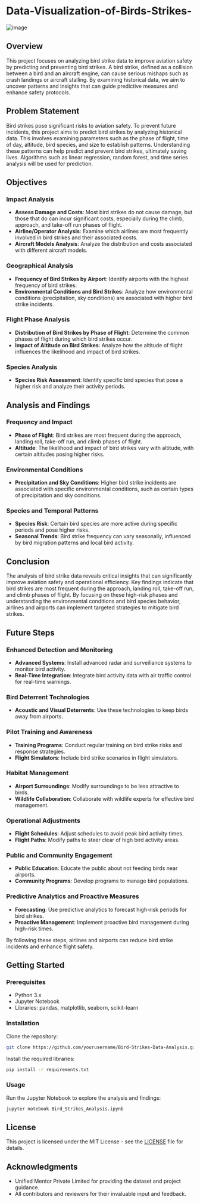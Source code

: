 # Data-Visualization-of-Birds-Strikes-

![image](https://github.com/LogeshwarTheDataIntellect/Data-Visualization-of-Birds-Strikes-/assets/104715001/3ad3da6e-c0e0-474a-adcc-bfc963f70cd3)

## Overview

This project focuses on analyzing bird strike data to improve aviation safety by predicting and preventing bird strikes. A bird strike, defined as a collision between a bird and an aircraft engine, can cause serious mishaps such as crash landings or aircraft stalling. By examining historical data, we aim to uncover patterns and insights that can guide predictive measures and enhance safety protocols.

## Problem Statement

Bird strikes pose significant risks to aviation safety. To prevent future incidents, this project aims to predict bird strikes by analyzing historical data. This involves examining parameters such as the phase of flight, time of day, altitude, bird species, and size to establish patterns. Understanding these patterns can help predict and prevent bird strikes, ultimately saving lives. Algorithms such as linear regression, random forest, and time series analysis will be used for prediction.

## Objectives

### Impact Analysis
- **Assess Damage and Costs**: Most bird strikes do not cause damage, but those that do can incur significant costs, especially during the climb, approach, and take-off run phases of flight.
- **Airline/Operator Analysis**: Examine which airlines are most frequently involved in bird strikes and their associated costs.
- **Aircraft Models Analysis**: Analyze the distribution and costs associated with different aircraft models.

### Geographical Analysis
- **Frequency of Bird Strikes by Airport**: Identify airports with the highest frequency of bird strikes.
- **Environmental Conditions and Bird Strikes**: Analyze how environmental conditions (precipitation, sky conditions) are associated with higher bird strike incidents.

### Flight Phase Analysis
- **Distribution of Bird Strikes by Phase of Flight**: Determine the common phases of flight during which bird strikes occur.
- **Impact of Altitude on Bird Strikes**: Analyze how the altitude of flight influences the likelihood and impact of bird strikes.

### Species Analysis
- **Species Risk Assessment**: Identify specific bird species that pose a higher risk and analyze their activity periods.

## Analysis and Findings

### Frequency and Impact
- **Phase of Flight**: Bird strikes are most frequent during the approach, landing roll, take-off run, and climb phases of flight.
- **Altitude**: The likelihood and impact of bird strikes vary with altitude, with certain altitudes posing higher risks.

### Environmental Conditions
- **Precipitation and Sky Conditions**: Higher bird strike incidents are associated with specific environmental conditions, such as certain types of precipitation and sky conditions.

### Species and Temporal Patterns
- **Species Risk**: Certain bird species are more active during specific periods and pose higher risks.
- **Seasonal Trends**: Bird strike frequency can vary seasonally, influenced by bird migration patterns and local bird activity.

## Conclusion

The analysis of bird strike data reveals critical insights that can significantly improve aviation safety and operational efficiency. Key findings indicate that bird strikes are most frequent during the approach, landing roll, take-off run, and climb phases of flight. By focusing on these high-risk phases and understanding the environmental conditions and bird species behavior, airlines and airports can implement targeted strategies to mitigate bird strikes.

## Future Steps

### Enhanced Detection and Monitoring
- **Advanced Systems**: Install advanced radar and surveillance systems to monitor bird activity.
- **Real-Time Integration**: Integrate bird activity data with air traffic control for real-time warnings.

### Bird Deterrent Technologies
- **Acoustic and Visual Deterrents**: Use these technologies to keep birds away from airports.

### Pilot Training and Awareness
- **Training Programs**: Conduct regular training on bird strike risks and response strategies.
- **Flight Simulators**: Include bird strike scenarios in flight simulators.

### Habitat Management
- **Airport Surroundings**: Modify surroundings to be less attractive to birds.
- **Wildlife Collaboration**: Collaborate with wildlife experts for effective bird management.

### Operational Adjustments
- **Flight Schedules**: Adjust schedules to avoid peak bird activity times.
- **Flight Paths**: Modify paths to steer clear of high bird activity areas.

### Public and Community Engagement
- **Public Education**: Educate the public about not feeding birds near airports.
- **Community Programs**: Develop programs to manage bird populations.

### Predictive Analytics and Proactive Measures
- **Forecasting**: Use predictive analytics to forecast high-risk periods for bird strikes.
- **Proactive Management**: Implement proactive bird management during high-risk times.

By following these steps, airlines and airports can reduce bird strike incidents and enhance flight safety.

## Getting Started

### Prerequisites
- Python 3.x
- Jupyter Notebook
- Libraries: pandas, matplotlib, seaborn, scikit-learn

### Installation
Clone the repository:
```sh
git clone https://github.com/yourusername/Bird-Strikes-Data-Analysis.git
```
Install the required libraries:
```sh
pip install -r requirements.txt
```

### Usage
Run the Jupyter Notebook to explore the analysis and findings:
```sh
jupyter notebook Bird_Strikes_Analysis.ipynb
```

## License
This project is licensed under the MIT License - see the [LICENSE](LICENSE) file for details.

## Acknowledgments
- Unified Mentor Private Limited for providing the dataset and project guidance.
- All contributors and reviewers for their invaluable input and feedback.
